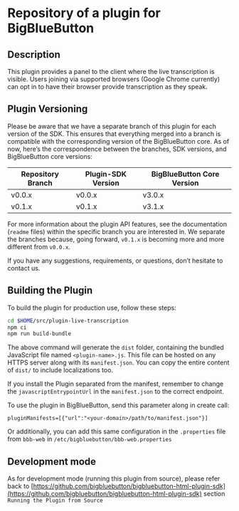 # Repository of a plugin for BigBlueButton

## Description

This plugin provides a panel to the client where the live transcription is visible. Users joining via supported browsers (Google Chrome currently) can opt in to have their browser provide transcription as they speak.

## Plugin Versioning

Please be aware that we have a separate branch of this plugin for each version of the SDK. This ensures that everything merged into a branch is compatible with the corresponding version of the BigBlueButton core. As of now, here’s the correspondence between the branches, SDK versions, and BigBlueButton core versions:

| Repository Branch | Plugin-SDK Version | BigBlueButton Core Version |
|------------------|--------------------|----------------------------|
| v0.0.x           | v0.0.x             | v3.0.x                     |
| v0.1.x           | v0.1.x             | v3.1.x                     |

For more information about the plugin API features, see the documentation (`readme` files) within the specific branch you are interested in. We separate the branches because, going forward, `v0.1.x` is becoming more and more different from `v0.0.x`.

If you have any suggestions, requirements, or questions, don’t hesitate to contact us.

## Building the Plugin

To build the plugin for production use, follow these steps:

```bash
cd $HOME/src/plugin-live-transcription
npm ci
npm run build-bundle
```

The above command will generate the `dist` folder, containing the bundled JavaScript file named `<plugin-name>.js`. This file can be hosted on any HTTPS server along with its `manifest.json`. You can copy the entire content of `dist/` to include localizations too.

If you install the Plugin separated from the manifest, remember to change the `javascriptEntrypointUrl` in the `manifest.json` to the correct endpoint.

To use the plugin in BigBlueButton, send this parameter along in create call:

```
pluginManifests=[{"url":"<your-domain>/path/to/manifest.json"}]
```

Or additionally, you can add this same configuration in the `.properties` file from `bbb-web` in `/etc/bigbluebutton/bbb-web.properties`

## Development mode

As for development mode (running this plugin from source), please refer back to [https://github.com/bigbluebutton/bigbluebutton-html-plugin-sdk](https://github.com/bigbluebutton/bigbluebutton-html-plugin-sdk) section `Running the Plugin from Source`
